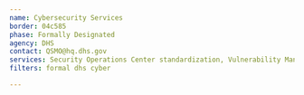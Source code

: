 ```yaml
---
name: Cybersecurity Services
border: 04c585
phase: Formally Designated
agency: DHS
contact: QSMO@hq.dhs.gov
services: Security Operations Center standardization, Vulnerability Management standardization, and DNS Resolver service
filters: formal dhs cyber

---
```

